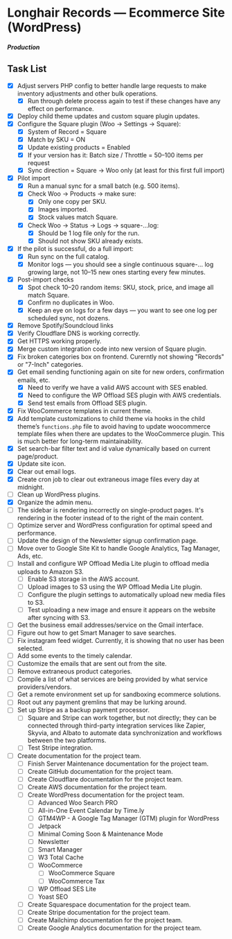 # Longhair Records — Ecommerce Site (WordPress)

##### Production

## Task List

- [x] Adjust servers PHP config to better handle large requests to make inventory adjustments and other bulk operations.
  - [x] Run through delete process again to test if these changes have any effect on performance.
- [x] Deploy child theme updates and custom square plugin updates.
- [x] Configure the Square plugin (Woo → Settings → Square):
  - [x] System of Record = Square
  - [x] Match by SKU = ON
  - [x] Update existing products = Enabled
  - [x] If your version has it: Batch size / Throttle = 50–100 items per request
  - [x] Sync direction = Square → Woo only (at least for this first full import)
- [x] Pilot import
  - [x] Run a manual sync for a small batch (e.g. 500 items).
  - [x] Check Woo → Products → make sure:
    - [x] Only one copy per SKU.
    - [x] Images imported.
    - [x] Stock values match Square.
  - [x] Check Woo → Status → Logs → square-…log:
    - [x] Should be 1 log file only for the run.
    - [x] Should not show SKU already exists.
- [x] If the pilot is successful, do a full import:
  - [x] Run sync on the full catalog.
  - [x] Monitor logs — you should see a single continuous square-… log growing large, not 10–15 new ones starting every few minutes.
- [x] Post-import checks
  - [x] Spot check 10–20 random items: SKU, stock, price, and image all match Square.
  - [x] Confirm no duplicates in Woo.
  - [x] Keep an eye on logs for a few days — you want to see one log per scheduled sync, not dozens.
- [x] Remove Spotify/Soundcloud links
- [x] Verify Cloudflare DNS is working correctly.
- [x] Get HTTPS working properly.
- [x] Merge custom integration code into new version of Square plugin.
- [x] Fix broken categories box on frontend. Curerntly not showing "Records" or "7-Inch" categories.
- [x] Get email sending functioning again on site for new orders, confirmation emails, etc.
  - [x] Need to verify we have a valid AWS account with SES enabled.
  - [x] Need to configure the WP Offload SES plugin with AWS credentials.
  - [x] Send test emails from Offload SES plugin.
- [x] Fix WooCommerce templates in current theme.
- [x] Add template customizations to child theme via hooks in the child theme’s `functions.php` file to avoid having to update woocommerce template files when there are updates to the WooCommerce plugin. This is much better for long-term maintainability.
- [x] Set search-bar filter text and id value dynamically based on current page/product.
- [x] Update site icon.
- [x] Clear out email logs.
- [x] Create cron job to clear out extraneous image files every day at midnight.
- [ ] Clean up WordPress plugins.
- [x] Organize the admin menu.
- [ ] The sidebar is rendering incorrectly on single-product pages. It's rendering in the footer instead of to the right of the main content.
- [ ] Optimize server and WordPress configuration for optimal speed and performance.
- [ ] Update the design of the Newsletter signup confirmation page.
- [ ] Move over to Google Site Kit to handle Google Analytics, Tag Manager, Ads, etc.
- [ ] Install and configure WP Offload Media Lite plugin to offload media uploads to Amazon S3.
  - [ ] Enable S3 storage in the AWS account.
  - [ ] Upload images to S3 using the WP Offload Media Lite plugin.
  - [ ] Configure the plugin settings to automatically upload new media files to S3.
  - [ ] Test uploading a new image and ensure it appears on the website after syncing with S3.
- [ ] Get the business email addresses/service on the Gmail interface.
- [ ] Figure out how to get Smart Manager to save searches.
- [ ] Fix instagram feed widget. Currently, it is showing that no user has been selected.
- [ ] Add some events to the timely calendar.
- [ ] Customize the emails that are sent out from the site.
- [ ] Remove extraneous product categories.
- [ ] Compile a list of what services are being provided by what service providers/vendors.
- [ ] Get a remote environment set up for sandboxing ecommerce solutions.
- [ ] Root out any payment gremlins that may be lurking around.
- [ ] Set up Stripe as a backup payment processor.
  - [ ] Square and Stripe can work together, but not directly; they can be connected through third-party integration services like Zapier, Skyvia, and Albato to automate data synchronization and workflows between the two platforms.
  - [ ] Test Stripe integration.
- [ ] Create documentation for the project team.
  - [ ] Finish Server Maintenance documentation for the project team.
  - [ ] Create GitHub documentation for the project team.
  - [ ] Create Cloudflare documentation for the project team.
  - [ ] Create AWS documentation for the project team.
  - [ ] Create WordPress documentation for the project team.
    - [ ] Advanced Woo Search PRO
    - [ ] All-in-One Event Calendar by Time.ly
    - [ ] GTM4WP - A Google Tag Manager (GTM) plugin for WordPress
    - [ ] Jetpack
    - [ ] Minimal Coming Soon & Maintenance Mode
    - [ ] Newsletter
    - [ ] Smart Manager
    - [ ] W3 Total Cache
    - [ ] WooCommerce
      - [ ] WooCommerce Square
      - [ ] WooCommerce Tax
    - [ ] WP Offload SES Lite
    - [ ] Yoast SEO
  - [ ] Create Squarespace documentation for the project team.
  - [ ] Create Stripe documentation for the project team.
  - [ ] Create Mailchimp documentation for the project team.
  - [ ] Create Google Analytics documentation for the project team.
